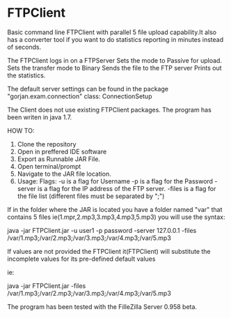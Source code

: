 # FTPClient
Basic command line FTPClient with parallel 5 file upload 
capability.It also has a converter tool if you want to 
do statistics reporting in minutes instead of seconds.

The FTPClient logs in on a FTPServer 
Sets the mode to Passive for upload.
Sets the transfer mode to Binary 
Sends the file to the FTP server
Prints out the statistics.

The default server settings can be found in the
package "gorjan.exam.connection" class: ConnectionSetup

The Client does not use existing FTPClient packages.
The program has been writen in java 1.7.


HOW TO:
1. Clone the repository
2. Open in preffered IDE software
3. Export as Runnable JAR File.
4. Open terminal/prompt
5. Navigate to the JAR file location.
6. Usage:
Flags:
-u is a flag for Username
-p is a flag for the Password
-server is a flag for the IP address of the FTP server.
-files is a flag for the file list (different files must be separated by ";")

If in the folder where the JAR is located you have
a folder named "var" that contains 5 files ie(1.mpr,2.mp3,3.mp3,4.mp3,5.mp3)
you will use the syntax:

java -jar FTPClient.jar -u user1 -p password -server 127.0.0.1 -files /var/1.mp3;/var/2.mp3;/var/3.mp3;/var/4.mp3;/var/5.mp3

If values are not provided the FTPClient it(FTPClient) will substitute the incomplete values for its pre-defined default values

ie:

java -jar FTPClient.jar -files /var/1.mp3;/var/2.mp3;/var/3.mp3;/var/4.mp3;/var/5.mp3

The program has been tested with the FilleZilla Server 0.958 beta.
